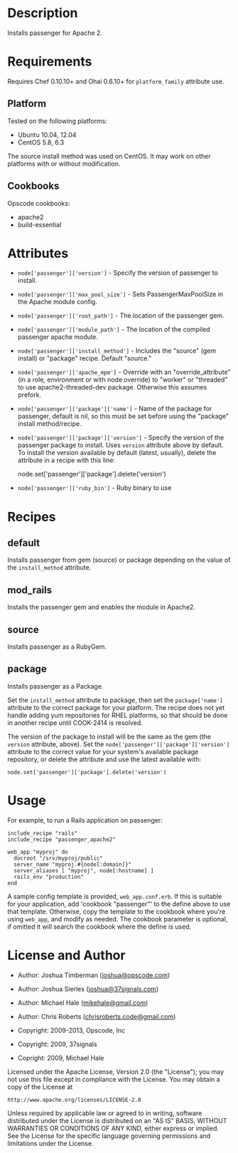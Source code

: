 Description
===========

Installs passenger for Apache 2.

Requirements
============

Requires Chef 0.10.10+ and Ohai 0.6.10+ for `platform_family` attribute use.

## Platform

Tested on the following platforms:

* Ubuntu 10.04, 12.04
* CentOS 5.8, 6.3

The source install method was used on CentOS. It may work on other
platforms with or without modification.

## Cookbooks

Opscode cookbooks:

* apache2
* build-essential

Attributes
==========

* `node['passenger']['version']` - Specify the version of passenger to
  install.
* `node['passenger']['max_pool_size']` - Sets PassengerMaxPoolSize in the
  Apache module config.
* `node['passenger']['root_path']` - The location of the passenger gem.
* `node['passenger']['module_path']` - The location of the compiled passenger
  apache module.
* `node['passenger']['install_method']` - Includes the "source" (gem
  install) or "package" recipe. Default "source."
* `node['passenger']['apache_mpm']` - Override with an
  "override_attribute" (in a role, environment or with node.override)
  to "worker" or "threaded" to use apache2-threaded-dev package.
  Otherwise this assumes prefork.
* `node['passenger']['package']['name']` - Name of the package for
  passenger, default is nil, so this must be set before using the
  "package" install method/recipe.
* `node['passenger']['package']['version']` - Specify the version of
  the passenger package to install. Uses `version` attribute above by
  default. To install the version available by default (latest,
  usually), delete the attribute in a recipe with this line:

    node.set['passenger']['package'].delete('version')
* `node['passenger']['ruby_bin']` - Ruby binary to use

Recipes
=======

## default

Installs passenger from gem (source) or package depending on the value
of the `install_method` attribute.

## mod_rails

Installs the passenger gem and enables the module in Apache2.

## source

Installs passenger as a RubyGem.

## package

Installs passenger as a Package.

Set the `install_method` attribute to package, then set the
`package['name']` attribute to the correct package for your platform.
The recipe does not yet handle adding yum repositories for RHEL
platforms, so that should be done in another recipe until COOK-2414 is
resolved.

The version of the package to install will be the same as the gem (the
`version` attribute, above). Set the
`node['passenger']['package']['version']` attribute to the correct
value for your system's available package repository, or delete the
attribute and use the latest available with:

    node.set['passenger']['package'].delete('version')

Usage
=====

For example, to run a Rails application on passenger:

    include_recipe "rails"
    include_recipe "passenger_apache2"

    web_app "myproj" do
      docroot "/srv/myproj/public"
      server_name "myproj.#{node[:domain]}"
      server_aliases [ "myproj", node[:hostname] ]
      rails_env "production"
    end

A sample config template is provided, `web_app.conf.erb`. If this is
suitable for your application, add 'cookbook "passenger"' to the
define above to use that template. Otherwise, copy the template to the
cookbook where you're using `web_app`, and modify as needed. The
cookbook parameter is optional, if omitted it will search the cookbook
where the define is used.

License and Author
==================

- Author: Joshua Timberman (<joshua@opscode.com>)
- Author: Joshua Sierles (<joshua@37signals.com>)
- Author: Michael Hale (<mikehale@gmail.com>)
- Author: Chris Roberts (<chrisroberts.code@gmail.com>)

- Copyright: 2009-2013, Opscode, Inc
- Copyright: 2009, 37signals
- Copright: 2009, Michael Hale

Licensed under the Apache License, Version 2.0 (the "License");
you may not use this file except in compliance with the License.
You may obtain a copy of the License at

    http://www.apache.org/licenses/LICENSE-2.0

Unless required by applicable law or agreed to in writing, software
distributed under the License is distributed on an "AS IS" BASIS,
WITHOUT WARRANTIES OR CONDITIONS OF ANY KIND, either express or implied.
See the License for the specific language governing permissions and
limitations under the License.
